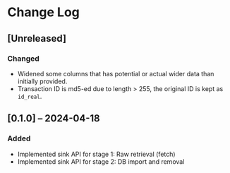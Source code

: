# Change Log

## [Unreleased]

### Changed
- Widened some columns that has potential or actual wider data than
  initially provided.
- Transaction ID is md5-ed due to length > 255, the original ID is
  kept as `id_real`.

## [0.1.0] – 2024-04-18

### Added
- Implemented sink API for stage 1: Raw retrieval (fetch)
- Implemented sink API for stage 2: DB import and removal
